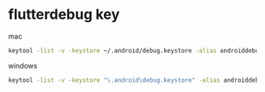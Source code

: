 # flutterdebug key 

mac
```bash
keytool -list -v -keystore ~/.android/debug.keystore -alias androiddebugkey -storepass android -keypass android
```

windows
```bash
keytool -list -v -keystore "\.android\debug.keystore" -alias androiddebugkey -storepass android -keypass android
```
